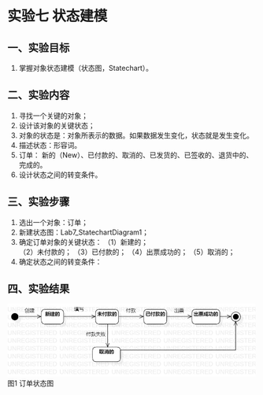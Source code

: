 # 实验七   状态建模
## 一、实验目标

1. 掌握对象状态建模（状态图，Statechart）。


## 二、实验内容

1. 寻找一个关键的对象；
2. 设计该对象的关键状态；
3. 对象的状态是：对象所表示的数据。如果数据发生变化，状态就是发生变化。
4. 描述状态：形容词。
5. 订单： 新的（New）、已付款的、取消的、已发货的、已签收的、退货中的、 完成的。
6. 设计状态之间的转变条件。


## 三、实验步骤  

1. 选出一个对象：订单；  
2. 新建状态图：Lab7_StatechartDiagram1；
3. 确定订单对象的关键状态：
（1）新建的；  
（2）未付款的；
（3）已付款的；
（4）出票成功的；
（5）取消的；
4. 确定状态之间的转变条件：

## 四、实验结果

![订单状态图](./Lab7_StatechartDiagram1.jpg)  
图1 订单状态图